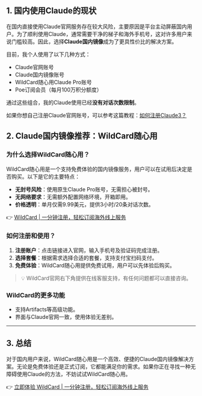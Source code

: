 ## 1. 国内使用Claude的现状

在国内直接使用Claude官网服务存在较大风险，主要原因是平台主动屏蔽国内用户。为了顺利使用Claude，通常需要干净的梯子和海外手机号，这对许多用户来说门槛较高。因此，选择**Claude国内镜像**成为了更具性价比的解决方案。

目前，我个人使用了以下几种方式：
- Claude官网账号
- Claude国内镜像账号
- WildCard随心用Claude Pro账号
- Poe订阅会员（每月100万积分额度）

通过这些组合，我的Claude使用已经**没有对话次数限制**。

如果你想自己注册Claude官网账号，可以参考这篇教程：[如何注册Claude3？](https://bit.ly/bewildcard)

## 2. Claude国内镜像推荐：WildCard随心用

### 为什么选择WildCard随心用？

WildCard随心用是一个支持免费体验的国内镜像服务，用户可以在试用后决定是否购买。以下是它的主要特点：
- **无封号风险**：使用原生Claude Pro账号，无需担心被封号。
- **无网络要求**：无需额外配置网络环境，开箱即用。
- **价格透明**：单月仅需9.99美元，提供3小时/20条对话次数。

👉 [WildCard | 一分钟注册，轻松订阅海外线上服务](https://bit.ly/bewildcard)

### 如何注册和使用？

1. **注册账户**：点击链接进入官网，输入手机号及验证码完成注册。
2. **选择套餐**：根据需求选择合适的套餐，支持支付宝扫码支付。
3. **免费体验**：WildCard随心用提供免费试用，用户可以先体验后购买。

> 💡 WildCard官网右下角提供在线客服支持，有任何问题都可以直接咨询。

### WildCard的更多功能

- 支持Artifacts等高级功能。
- 界面与Claude官网一致，使用体验无差别。

---

## 3. 总结

对于国内用户来说，WildCard随心用是一个高效、便捷的Claude国内镜像解决方案。无论是免费体验还是正式订阅，它都能满足你的需求。如果你正在寻找一种无障碍使用Claude的方法，不妨试试WildCard随心用。

👉 [立即体验 WildCard | 一分钟注册，轻松订阅海外线上服务](https://bit.ly/bewildcard)